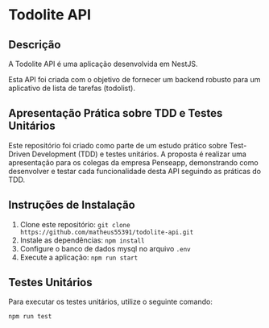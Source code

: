 # Todolite API

## Descrição

A Todolite API é uma aplicação desenvolvida em NestJS. 

Esta API foi criada com o objetivo de fornecer um backend robusto para um aplicativo de lista de tarefas (todolist).

## Apresentação Prática sobre TDD e Testes Unitários

Este repositório foi criado como parte de um estudo prático sobre Test-Driven Development (TDD) e testes unitários. A proposta é realizar uma apresentação para os colegas da empresa Penseapp, demonstrando como desenvolver e testar cada funcionalidade desta API seguindo as práticas do TDD.

## Instruções de Instalação

1. Clone este repositório: `git clone https://github.com/matheus55391/todolite-api.git`
2. Instale as dependências: `npm install`
3. Configure o banco de dados mysql no arquivo `.env`
4. Execute a aplicação: `npm run start`

## Testes Unitários

Para executar os testes unitários, utilize o seguinte comando:

```bash
npm run test
